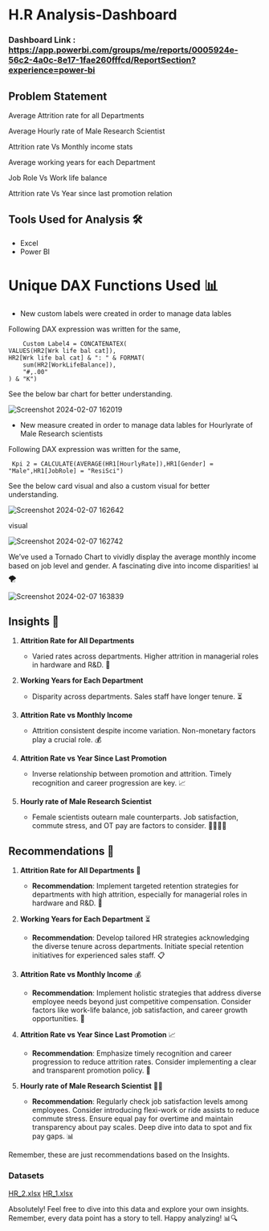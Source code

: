 # H.R Analysis-Dashboard
### Dashboard Link : https://app.powerbi.com/groups/me/reports/0005924e-56c2-4a0c-8e17-1fae260fffcd/ReportSection?experience=power-bi

## Problem Statement

Average Attrition rate for all Departments

Average Hourly rate of Male Research Scientist

Attrition rate Vs Monthly income stats

Average working years for each Department

Job Role Vs Work life balance

Attrition rate Vs Year since last promotion relation

## Tools Used for Analysis 🛠️
- Excel
- Power BI

# Unique DAX Functions Used 📊

- New custom labels were created in order to manage data lables 

Following DAX expression was written for the same,
        
        Custom Label4 = CONCATENATEX(
    VALUES(HR2[Wrk life bal cat]),
    HR2[Wrk life bal cat] & ": " & FORMAT(
        sum(HR2[WorkLifeBalance]),
        "#,.00"
    ) & "K")

See the below bar chart for better understanding.

![Screenshot 2024-02-07 162019](https://github.com/WasimInsights/Power-Bi/assets/158030674/abe26312-3938-4d29-b115-afd5d0b85a34)

- New measure created in order to manage data lables for Hourlyrate of Male Research scientists

Following DAX expression was written for the same,
        
     Kpi 2 = CALCULATE(AVERAGE(HR1[HourlyRate]),HR1[Gender] = "Male",HR1[JobRole] = "ResiSci")
See the below card visual and also a custom visual for better understanding.

![Screenshot 2024-02-07 162642](https://github.com/WasimInsights/Power-Bi/assets/158030674/5f367f69-a51f-40b3-aa8d-f8404f074eba)

visual

![Screenshot 2024-02-07 162742](https://github.com/WasimInsights/Power-Bi/assets/158030674/82de5453-c1d5-43c9-ac76-39f7767aa53d)

We’ve used a Tornado Chart to vividly display the average monthly income based on job level and gender. A fascinating dive into income disparities! 📊🌪️

![Screenshot 2024-02-07 163839](https://github.com/WasimInsights/Power-Bi/assets/158030674/5116a837-8bba-4192-90cc-754e9d8be3f6)


## Insights 🧠

1. **Attrition Rate for All Departments**
   - Varied rates across departments. Higher attrition in managerial roles in hardware and R&D. 🏢

2. **Working Years for Each Department**
   - Disparity across departments. Sales staff have longer tenure. ⏳

3. **Attrition Rate vs Monthly Income**
   - Attrition consistent despite income variation. Non-monetary factors play a crucial role. 💰

4. **Attrition Rate vs Year Since Last Promotion**
   - Inverse relationship between promotion and attrition. Timely recognition and career progression are key. 📈

5. **Hourly rate of Male Research Scientist**
   - Female scientists outearn male counterparts. Job satisfaction, commute stress, and OT pay are factors to consider. 👩‍🔬👨‍🔬

## Recommendations 📝

1. **Attrition Rate for All Departments** 🏢
   - **Recommendation**: Implement targeted retention strategies for departments with high attrition, especially for managerial roles in hardware and R&D. 🎯

2. **Working Years for Each Department** ⏳
   - **Recommendation**: Develop tailored HR strategies acknowledging the diverse tenure across departments. Initiate special retention initiatives for experienced sales staff. 📋

3. **Attrition Rate vs Monthly Income** 💰
   - **Recommendation**: Implement holistic strategies that address diverse employee needs beyond just competitive compensation. Consider factors like work-life balance, job satisfaction, and career growth opportunities. 💼

4. **Attrition Rate vs Year Since Last Promotion** 📈
   - **Recommendation**: Emphasize timely recognition and career progression to reduce attrition rates. Consider implementing a clear and transparent promotion policy. 🏅

5. **Hourly rate of Male Research Scientist** 👨‍🔬
   - **Recommendation**: Regularly check job satisfaction levels among employees. Consider introducing flexi-work or ride assists to reduce commute stress. Ensure equal pay for overtime and maintain transparency about pay scales. Deep dive into data to spot and fix pay gaps. 📊

Remember, these are just recommendations based on the Insights.

### **Datasets**
[HR_2.xlsx](https://github.com/WasimInsights/Power-Bi/files/14193031/HR_2.xlsx)
[HR_1.xlsx](https://github.com/WasimInsights/Power-Bi/files/14193029/HR_1.xlsx)

Absolutely! Feel free to dive into this data and explore your own insights. Remember, every data point has a story to tell. Happy analyzing! 📊🔍






